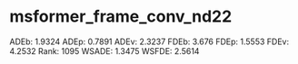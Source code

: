 # msformer_frame_conv_nd22

ADEb: 1.9324
ADEp: 0.7891
ADEv: 2.3237
FDEb: 3.676
FDEp: 1.5553
FDEv: 4.2532
Rank: 1095
WSADE: 1.3475
WSFDE: 2.5614
